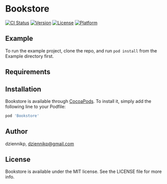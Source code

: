 # Bookstore

[![CI Status](https://img.shields.io/travis/dziennikp/Bookstore.svg?style=flat)](https://travis-ci.org/dziennikp/Bookstore)
[![Version](https://img.shields.io/cocoapods/v/Bookstore.svg?style=flat)](https://cocoapods.org/pods/Bookstore)
[![License](https://img.shields.io/cocoapods/l/Bookstore.svg?style=flat)](https://cocoapods.org/pods/Bookstore)
[![Platform](https://img.shields.io/cocoapods/p/Bookstore.svg?style=flat)](https://cocoapods.org/pods/Bookstore)

## Example

To run the example project, clone the repo, and run `pod install` from the Example directory first.

## Requirements

## Installation

Bookstore is available through [CocoaPods](https://cocoapods.org). To install
it, simply add the following line to your Podfile:

```ruby
pod 'Bookstore'
```

## Author

dziennikp, dziennikp@gmail.com

## License

Bookstore is available under the MIT license. See the LICENSE file for more info.
